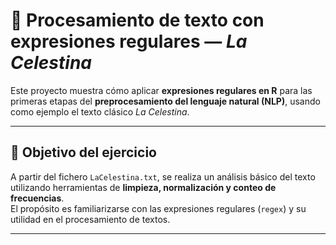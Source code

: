 # 📘 Procesamiento de texto con expresiones regulares — *La Celestina*

Este proyecto muestra cómo aplicar **expresiones regulares en R** para las primeras etapas del **preprocesamiento del lenguaje natural (NLP)**, usando como ejemplo el texto clásico *La Celestina*.

---

## 🎯 Objetivo del ejercicio

A partir del fichero `LaCelestina.txt`, se realiza un análisis básico del texto utilizando herramientas de **limpieza, normalización y conteo de frecuencias**.  
El propósito es familiarizarse con las expresiones regulares (`regex`) y su utilidad en el procesamiento de textos.

---




